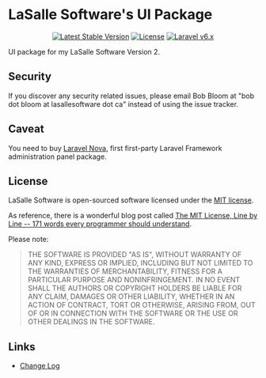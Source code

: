# LaSalle Software's UI Package

<p align="center">
<a href="https://packagist.org/packages/lasallesoftware/lsv2-library-pkg"><img src="https://poser.pugx.org/lasallesoftware/lsv2-library-pkg/v/stable.svg" alt="Latest Stable Version"></a>
<a href="https://packagist.org/packages/lasallesoftware/lsv2-library-pkg"><img src="https://poser.pugx.org/lasallesoftware/lsv2-library-pkg/license.svg" alt="License"></a>
<a href="https://laravel.com/"><img src="https://img.shields.io/badge/Laravel-v6-brightgreen.svg?style=flat-square" alt="Laravel v6.x"></a> 
</p>

UI package for my LaSalle Software Version 2.

## Security

If you discover any security related issues, please email Bob Bloom at "bob dot bloom at lasallesoftware dot ca" instead of using the issue tracker.

## Caveat

You need to buy [Laravel Nova](https://nova.laravel.com/), first first-party Laravel Framework administration panel package.

## License

LaSalle Software is open-sourced software licensed under the [MIT license](https://opensource.org/licenses/MIT).

As reference, there is a wonderful blog post called [The MIT License, Line by Line -- 171 words every programmer should understand](https://writing.kemitchell.com/2016/09/21/MIT-License-Line-by-Line.html).

Please note:
>THE SOFTWARE IS PROVIDED "AS IS", WITHOUT WARRANTY OF ANY KIND, EXPRESS OR IMPLIED, INCLUDING BUT NOT LIMITED TO THE WARRANTIES OF MERCHANTABILITY, FITNESS FOR A PARTICULAR PURPOSE AND NONINFRINGEMENT. IN NO EVENT SHALL THE AUTHORS OR COPYRIGHT HOLDERS BE LIABLE FOR ANY CLAIM, DAMAGES OR OTHER LIABILITY, WHETHER IN AN ACTION OF CONTRACT, TORT OR OTHERWISE, ARISING FROM, OUT OF OR IN CONNECTION WITH THE SOFTWARE OR THE USE OR OTHER DEALINGS IN THE SOFTWARE.

## Links

* [Change Log](CHANGELOG.md)

